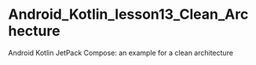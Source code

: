 # Android_Kotlin_lesson13_Clean_Archecture
Android Kotlin JetPack Compose: an example for a clean architecture
